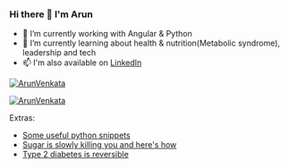 ### Hi there 👋 I'm Arun

<!--
**ArunVenkata/ArunVenkata** is a ✨ _special_ ✨ repository because its `README.md` (this file) appears on your GitHub profile.

Here are some ideas to get you started:

- 🔭 I’m currently working on 

- 👯 I’m looking to collaborate on ...
- 🤔 I’m looking for help with ...
- 💬 Ask me about ...
- 📫 How to reach me: ...
- 😄 Pronouns: ...
- ⚡ Fun fact: ...
-->

- 🔭 I’m currently working with Angular & Python
- 🌱 I’m currently learning about health & nutrition(Metabolic syndrome), leadership and tech
- 📫 I'm also available on [LinkedIn](https://www.linkedin.com/in/arunvv)

[![ArunVenkata](https://github-readme-stats.vercel.app/api?username=ArunVenkata&count_private=true&hide=stars,contribs&theme=radical&include_all_commits=true&custom_title=Arun%27s%20Github%20Stats&show_icons=true)](https://www.github.com/ArunVenkata)

[![ArunVenkata](https://github-readme-stats.vercel.app/api/top-langs/?username=ArunVenkata&layout=compact)](https://www.github.com/ArunVenkata)

Extras:
- [Some useful python snippets](https://gist.github.com/ArunVenkata/9e9441bb379eb5bce084d270a8441bcf)
- [Sugar is slowly killing you and here's how](https://youtu.be/dBnniua6-oM)
- [Type 2 diabetes is reversible](https://www.amazon.in/dp/B0795BLS8D/ref=cm_sw_r_apan_96YMVMGB8TFMSZE7BJ3P)
